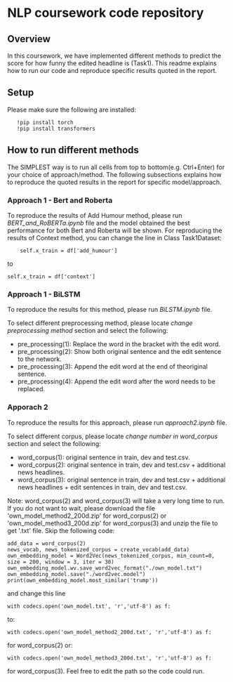 # NLP coursework code repository

## Overview
In this coursework, we have implemented different methods to predict the score for how funny the edited headline is (Task1). This readme explains how to run our code and reproduce specific results quoted in the report.

## Setup

Please make sure the following are installed:

	   !pip install torch
	   !pip install transformers
	        
## How to run different methods
The SIMPLEST way is to run all cells from top to bottom(e.g. Ctrl+Enter) for your choice of approach/method. The following subsections explains how to reproduce the quoted results in the report for specific model/approach.

### Approach 1 - Bert and Roberta
To reproduce the results of Add Humour method, please run *BERT_and_RoBERTa.ipynb* file and the model obtained the best performance for both Bert and Roberta will be shown.
For reproducing the results of Context method, you can change the line in Class Task1Dataset:

        self.x_train = df['add_humour']
to 

	self.x_train = df['context']

### Approach 1 - BiLSTM
To reproduce the results for this method, please run *BiLSTM.ipynb* file. 

To select different preprocessing method, please locate *change preprocessing method* section and select the following:

- pre_processing(1):  Replace the word in the bracket with the edit word.  
- pre_processing(2):  Show both original sentence and the edit sentence to the network.  
- pre_processing(3):  Append the edit word at the end of theoriginal sentence.  
- pre_processing(4):  Append the edit word after the word needs to be replaced.


### Apporach 2

To reproduce the results for this approach, please run *approach2.ipynb* file. 

To select different corpus, please locate *change number in word_corpus* section and select the following:

- word_corpus(1): original  sentence  in train, dev and test.csv.
- word_corpus(2): original  sentence  in train, dev and test.csv + additional  news  headlines.
- word_corpus(3): original  sentence  in train, dev and test.csv + additional  news  headlines + edit sentences in train, dev and test.csv.

Note: word_corpus(2) and word_corpus(3) will take a very long time to run. If you do not want to wait, please download the file 'own_model_method2_200d.zip' for word_corpus(2) or 'own_model_method3_200d.zip' for word_corpus(3) and unzip the file to get '.txt' file. Skip the following code:
	
	add_data = word_corpus(2)
	news_vocab, news_tokenized_corpus = create_vocab(add_data)
	own_embedding_model = Word2Vec(news_tokenized_corpus, min_count=0, size = 200, window = 3, iter = 30)
	own_embedding_model.wv.save_word2vec_format("./own_model.txt")
	own_embedding_model.save("./word2vec.model")
	print(own_embedding_model.most_similar('trump'))
	
and change this line 
	
	with codecs.open('own_model.txt', 'r','utf-8') as f:
to: 

	with codecs.open('own_model_method2_200d.txt', 'r','utf-8') as f:
for word_corpus(2) or:

	with codecs.open('own_model_method3_200d.txt', 'r','utf-8') as f:
for word_corpus(3). Feel free to edit the path so the code could run. 
